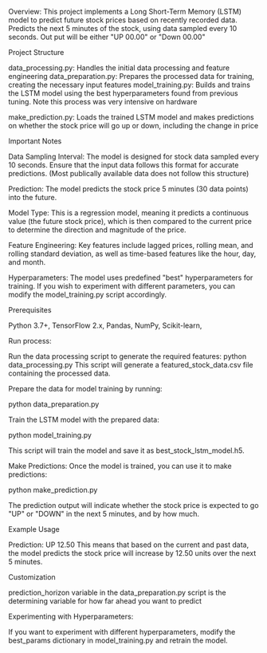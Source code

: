 Overview:
This project implements a Long Short-Term Memory (LSTM) model to predict future stock prices based on recently recorded data. Predicts the next 5 minutes of the stock, using data sampled every 10 seconds. Out put will be either "UP 00.00" or "Down 00.00"

Project Structure

data_processing.py:
Handles the initial data processing and feature engineering
data_preparation.py:
Prepares the processed data for training, creating the necessary input features
model_training.py:
Builds and trains the LSTM model using the best hyperparameters found from previous tuning. Note this process was very intensive on hardware


make_prediction.py:
Loads the trained LSTM model and makes predictions on whether the stock price will go up or down, including the change in price

Important Notes

Data Sampling Interval:
The model is designed for stock data sampled every 10 seconds. Ensure that the input data follows this format for accurate predictions. (Most publically available data does not follow this structure)

Prediction:
The model predicts the stock price 5 minutes (30 data points) into the future.

Model Type:
This is a regression model, meaning it predicts a continuous value (the future stock price), which is then compared to the current price to determine the direction and magnitude of the price.

Feature Engineering:
Key features include lagged prices, rolling mean, and rolling standard deviation, as well as time-based features like the hour, day, and month.

Hyperparameters:
The model uses predefined "best" hyperparameters for training. If you wish to experiment with different parameters, you can modify the model_training.py script accordingly.

Prerequisites

Python 3.7+,
TensorFlow 2.x,
Pandas,
NumPy,
Scikit-learn,


Run process:

Run the data processing script to generate the required features:
python data_processing.py
This script will generate a featured_stock_data.csv file containing the processed data.

Prepare the data for model training by running:

python data_preparation.py

Train the LSTM model with the prepared data:

python model_training.py

This script will train the model and save it as best_stock_lstm_model.h5.

Make Predictions:
Once the model is trained, you can use it to make predictions:

python make_prediction.py

The prediction output will indicate whether the stock price is expected to go "UP" or "DOWN" in the next 5 minutes, and by how much.

Example Usage

Prediction: UP 12.50
This means that based on the current and past data, the model predicts the stock price will increase by 12.50 units over the next 5 minutes.

Customization

prediction_horizon variable in the data_preparation.py script is the determining variable for how far ahead you want to predict

Experimenting with Hyperparameters:

If you want to experiment with different hyperparameters, modify the best_params dictionary in model_training.py and retrain the model.
